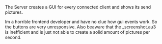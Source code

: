 The Server creates a GUI for every connected client and shows its send pictures.

Im a horrible frontend developer and have no clue how gui events work. So the buttons are very unresponsive.
Also beaware that the _screenshot.au3 is inefficient and is just not able to create a solid amount of pictures per second.